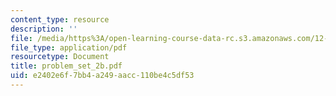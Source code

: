```yaml
---
content_type: resource
description: ''
file: /media/https%3A/open-learning-course-data-rc.s3.amazonaws.com/12-808-introduction-to-observational-physical-oceanography-fall-2004/e2402e6f7bb4a249aacc110be4c5df53_problem_set_2b.pdf
file_type: application/pdf
resourcetype: Document
title: problem_set_2b.pdf
uid: e2402e6f-7bb4-a249-aacc-110be4c5df53
---
```

